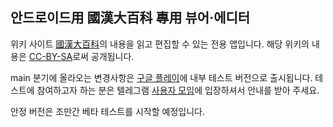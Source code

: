 ## 안드로이드用 國漢大百科 專用 뷰어·에디터
위키 사이트 [國漢大百科]의 내용을 읽고 편집할 수 있는 전용 앱입니다. 해당 위키의 내용은 [CC-BY-SA]로써 공개됩니다.

main 분기에 올라오는 변경사항은 [구글 플레이]에 내부 테스트 버전으로 출시됩니다. 테스트에 참여하고자 하는 분은 텔레그램 [사용자 모임]에 입장하셔서 안내를 받아 주세요.

안정 버전은 조만간 베타 테스트를 시작할 예정입니다.

[國漢大百科]: https://wiki.xn--9cs231j0ji.xn--p8s937b.net/
[CC-BY-SA]: https://creativecommons.org/licenses/by-sa/4.0/
[구글 플레이]: https://play.google.com/store/apps/details?id=io.github.lee0701.gukhanwiki.android
[사용자 모임]: https://t.me/ko_kore
